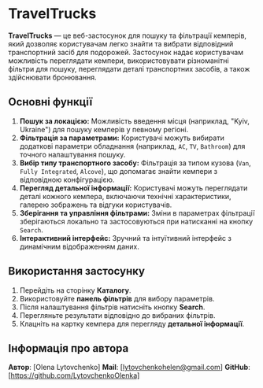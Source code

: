 # TravelTrucks

**TravelTrucks** — це веб-застосунок для пошуку та фільтрації кемперів, який дозволяє користувачам легко знайти та вибрати відповідний транспортний засіб для подорожей. Застосунок надає користувачам можливість переглядати кемпери, використовувати різноманітні фільтри для пошуку, переглядати деталі транспортних засобів, а також здійснювати бронювання.

## Основні функції

1. **Пошук за локацією:** Можливість введення місця (наприклад, "Kyiv, Ukraine") для пошуку кемперів у певному регіоні.
2. **Фільтрація за параметрами:** Користувачі можуть вибирати додаткові параметри обладнання (наприклад, `AC`, `TV`, `Bathroom`) для точного налаштування пошуку.
3. **Вибір типу транспортного засобу:** Фільтрація за типом кузова (`Van`, `Fully Integrated`, `Alcove`), що допомагає знайти кемпери з відповідною конфігурацією.
4. **Перегляд детальної інформації:** Користувачі можуть переглядати деталі кожного кемпера, включаючи технічні характеристики, галерею зображень та відгуки користувачів.
5. **Зберігання та управління фільтрами:** Зміни в параметрах фільтрації зберігаються локально та застосовуються при натисканні на кнопку `Search`.
6. **Інтерактивний інтерфейс:** Зручний та інтуїтивний інтерфейс з динамічним відображенням даних.

## Використання застосунку

1. Перейдіть на сторінку **Каталогу**.
2. Використовуйте **панель фільтрів** для вибору параметрів.
3. Після налаштування фільтрів натисніть кнопку **Search**.
4. Перегляньте результати відповідно до вибраних фільтрів.
5. Клацніть на картку кемпера для перегляду **детальної інформації**.

## Інформація про автора

**Автор**: [Olena Lytovchenko]
**Mail**: [lytovchenkohelen@gmail.com]
**GitHub**: [https://github.com/LytovchenkoOlenka]
